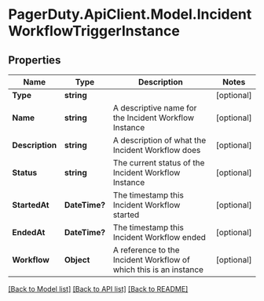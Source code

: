 # PagerDuty.ApiClient.Model.IncidentWorkflowTriggerInstance
## Properties

Name | Type | Description | Notes
------------ | ------------- | ------------- | -------------
**Type** | **string** |  | [optional] 
**Name** | **string** | A descriptive name for the Incident Workflow Instance | [optional] 
**Description** | **string** | A description of what the Incident Workflow does | [optional] 
**Status** | **string** | The current status of the Incident Workflow Instance | [optional] 
**StartedAt** | **DateTime?** | The timestamp this Incident Workflow started | [optional] 
**EndedAt** | **DateTime?** | The timestamp this Incident Workflow ended | [optional] 
**Workflow** | **Object** | A reference to the Incident Workflow of which this is an instance | [optional] 

[[Back to Model list]](../README.md#documentation-for-models) [[Back to API list]](../README.md#documentation-for-api-endpoints) [[Back to README]](../README.md)


